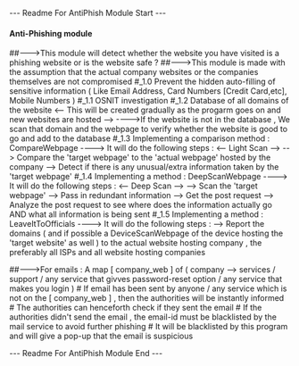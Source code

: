 --- Readme For AntiPhish Module Start ---


####  Anti-Phishing module
##--->This module will detect whether the website you have visited is a phishing website or is the website safe ?
##--->This module is made with the assumption that the actual company websites or the companies themselves are not compromised
        #_1.0  Prevent the hidden auto-filling of sensitive information ( Like Email Address, Card Numbers [Credit Card,etc], Mobile Numbers )
        #_1.1  OSNIT investigation
        #_1.2  Database of all domains of the website       <-- This will be created gradually as the progarm goes on and new websites are hosted  -->
             ---->If the  website is not in the database , 
                    We scan that domain and the webpage to verify whether the website is good to go and add to the database
        #_1.3  Implementing a comparison method : CompareWebpage
                    ----> It will do the following steps :        <-- Light Scan -->
                        --> Compare the 'target webpage' to the 'actual webpage' hosted by the company
                        --> Detect if there is any unusual/extra information taken by the 'target webpage'
        #_1.4  Implementing a method : DeepScanWebpage
                    ----> It will do the following steps :      <-- Deep Scan -->
                        --> Scan the 'target webpage' 
                        --> Pass in redundant information
                        --> Get the post request
                        --> Analyze the post request to see where does the information actually go AND what all information is being sent
        #_1.5  Implementing a method : LeaveItToOfficials
                    ----> It will do the following steps :
                        --> Report the domains ( and if possible a DeviceScanWebpage of the device hosting the 'target website' as well ) to the actual website hosting company , the preferably all ISPs and all website hosting companies

##--->For emails : A map [ company_web ] of ( company --> services / support  / any service that givves password-reset option / any service that makes you login )
                #   If email has been sent by anyone / any service which is not on the [ company_web ] , then the authorities will be instantly informed
                #   The authorities can henceforth check if they sent the email
                #   If the authorities didn't send the email , the email-id must be blacklisted by the mail service to avoid further phishing
                #   It will be blacklisted by this program and will give a pop-up that the email is suspicious

--- Readme For AntiPhish Module End ---